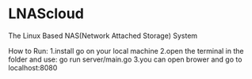 # LNAScloud
The Linux Based NAS(Network Attached Storage) System

How to Run:
1.install go on your local machine
2.open the terminal in the folder and use:
  go run server/main.go
3.you can open brower and go to localhost:8080
